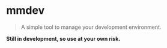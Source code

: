 # mmdev
> A simple tool to manage your development environment.

**Still in development, so use at your own risk.**